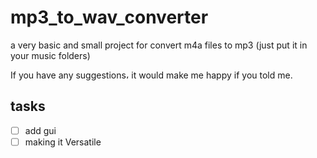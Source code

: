 # mp3_to_wav_converter
a very basic and small project for convert m4a files to mp3
(just put it in your music folders)

If you have any suggestions، it would make me happy if you told me.

## tasks
- [ ] add gui
- [ ] making it Versatile
